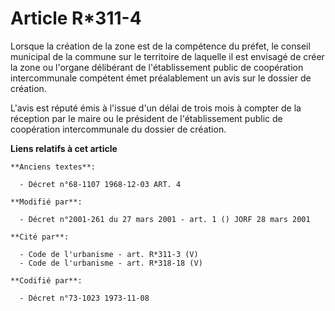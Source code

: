 # Article R*311-4

Lorsque la création de la zone est de la compétence du préfet, le conseil municipal de la commune sur le territoire de
laquelle il est envisagé de créer la zone ou l'organe délibérant de l'établissement public de coopération intercommunale
compétent émet préalablement un avis sur le dossier de création.

L'avis est réputé émis à l'issue d'un délai de trois mois à compter de la réception par le maire ou le président de
l'établissement public de coopération intercommunale du dossier de création.

**Liens relatifs à cet article**

	**Anciens textes**:

	  - Décret n°68-1107 1968-12-03 ART. 4

	**Modifié par**:

	  - Décret n°2001-261 du 27 mars 2001 - art. 1 () JORF 28 mars 2001

	**Cité par**:

	  - Code de l'urbanisme - art. R*311-3 (V)
	  - Code de l'urbanisme - art. R*318-18 (V)

	**Codifié par**:

	  - Décret n°73-1023 1973-11-08
